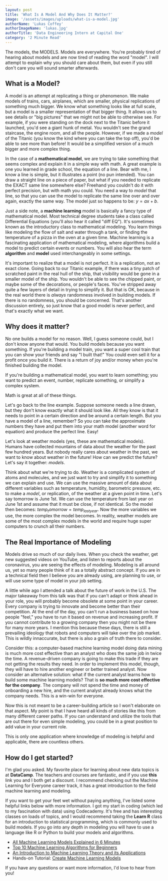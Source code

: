 ```yaml
---
layout: post
title: 'What Is A Model And Why Does It Matter?'
image: '/assets/images/uploads/what-is-a-model.jpg'
authorName: 'Lukas Coffey'
authorImageName: 'lukas.jpg'
authorTitle: 'Data Engineering Intern at Capital One'
category: '2 Minute Read'
---
```


The models, the MODELS. Models are everywhere. You're probably tired of hearing about models and are now tired of reading the word "model". I will attempt to explain why you should care about them, but even if you still don't care you will sound smarter afterwards.

## What is a Model?

A model is an attempt at replicating a thing or phenomenon. We make models of trains, cars, airplanes, which are smaller, physical replications of something much bigger. We know what something looks like at full scale, but a model is a smaller representation of that bigger thing. It allows us to see details or "big pictures" that we might not be able to otherwise see. For example, if you were standing on the dock next to the Titanic before it launched, you'd see a giant hunk of metal. You wouldn't see the grand staircase, the engine room, and all the people. However, if we made a *model* of the Titanic (you know the kind where you can take the top off), you'd be able to see more than before! It would be a simplified version of a much bigger and more complex thing.

In the case of a **mathematical model**, we are trying to take something that seems complex and explain it in a simple way with math. A great example is one you learned in grade school, the equation of a line. Bear with me, I know a line is simple, but it illustrates a point (no pun intended). You can draw a straight line on a piece of paper, but what if you needed to replicate the EXACT same line somewhere else? Freehand you couldn't do it with perfect precision, but with math you could. You need a way to *model* that line, so that you can use the model to replicate the same line over and over again, exactly the same way. The model just so happens to be: $y = ax + b$. 

Just a side note, a **machine learning** model is basically a fancy type of mathematical model. Most technical degree students take a class called Differential Equations (you'll also hear it called "diff EQ"). It's sometimes known as the introductory class to mathematical modeling. You learn things like modeling the flow of salt and water through a tank, or finding the temperature of a pizza in the oven at a given time. Machine learning is a fascinating application of mathematical modeling, where algorithms build a model to predict certain events or numbers. You will also hear the term **algorithm** and **model** used interchangeably in some settings.

It's important to realize that a model is not perfect. It is a replication, not an exact clone. Going back to our Titanic example, if there was a tiny patch of scratched paint in the real hull of the ship, that visibility would be gone in a smaller model of the ship. You wouldn't be able to see the chipped paint, or maybe some of the decorations, or people's faces. You've stripped away quite a few layers of detail in trying to simplify it. But that is OK, because in the real world there is *always* randomness involved in building models. If there is no randomness, you should be concerned. That's another discussion entirely, so just know that a good model is never perfect, and that's exactly what we want.

## Why does it matter?

No one builds a model for no reason. Well, I guess someone could, but I don't know anyone that would. You build models because you want something. If you're building a model train, you want a super cool train that you can show your friends and say "I built that!" You could even sell it for a profit once you build it. There is a return of joy and/or money when you're finished building the model.

If you're building a mathematical model, you want to learn something; you want to predict an event, number, replicate something, or simplify a complex system. 

Math is great at all of these things.

Let's go back to the line example. Suppose someone needs a line drawn, but they don't know exactly what it should look like. All they know is that it needs to point in a certain direction and be around a certain length. But you have a model of a line, remember? So you can take the approximate numbers they have and put them into your math model (another word for equation) and produce the perfect line. Easy!

Let's look at weather models (yes, these are mathematical models). Humans have collected mountains of data about the weather for the past few hundred years. But nobody really cares about weather in the past, we want to know about weather in the future! How can we predict the future? Let's say it together: *models*.

Think about what we're trying to do. Weather is a complicated system of atoms and molecules, and we just want to try and simplify it to something we can explain and use. We can use the massive amount of data about different variables such as temperature, humidity, barometric pressure, etc. to make a *model*, or replication, of the weather at a given point in time. Let's say tomorrow is June 1st. We can use the temperature from last year on June 1st and assume that it must be close, if not identical. So the model then becomes: $temp_tomorrow = temp_{last year}$. Now the more variables we use, the more complex the model becomes. In reality, weather models are some of the most complex models in the world and require huge super computers to crunch all their numbers.

## The Real Importance of Modeling

Models drive so much of our daily lives. When you check the weather, get new suggested videos on YouTube, and listen to reports about the coronavirus, you are seeing the effects of modeling. Modeling is all around us, yet so many people think of it as a totally abstract concept. If you are in a technical field then I believe you are already using, are planning to use, or will use some type of model in your job setting. 

A little while ago I attended a talk about the future of work in the U.S. The major takeaway from this talk was that if you can't adapt or think ahead in your role, you will probably become obsolete at some point in your career. Every company is trying to innovate and become better than their competition. At the end of the day, you can't run a business based on how people "feel," you have to run it based on revenue and increasing profit. If you cannot contribute to a growing company then you might not be there for many more years. I mention this because these days, there is still a prevailing ideology that robots and computers will take over the job market. This is wildly innaccurate, but there is also a grain of truth there to consider. 

Consider this: a computer-based machine learning model doing data mining is much more cost effective than an analyst who does the same job in twice the time. A revenue-driven company is going to make this trade if they are not getting the results they need. In order to implement this model, though, they will have to hire another engineer or better trained analyst. Now consider an alternative solution: what if the current analyst learns how to build some machine learning models? That is **so much more cost effective for the company**. The company will not spend the time and money of onboarding a new hire, and the current analyst already knows what the company needs. This is a win-win for everyone.

Now this is not meant to be a career-building article so I won't elaborate on that aspect. My point is that I have heard all kinds of stories like this from many different career paths. If you can understand and utilize the tools that are out there for even simple modeling, you could be in a great position to add value in your current role.

This is only one application where knowledge of modeling is helpful and applicable, there are countless others.

## How do I get started?

I'm glad you asked. My favorite place for learning about new data topics is at **DataCamp**. The teachers and courses are fantastic, and if you use **this** link you and I both get a discount. I recommend checking out the Machine Learning for Everyone career track, it has a great introduction to the field machine learning and modeling.

If you want to get your feet wet without paying anything, I've listed some helpful links below with more information. I got my start in coding (which led to my fascination with data) using Codecademy. It's free and has interesting classes on loads of topics, and I would recommend taking the **Learn R** class for an introduction to statistical programming, which is commonly used to build models. If you go into any depth in modeling you will have to use a language like R or Python to build your models and algorithms.

- [All Machine Learning Models Explained in 6 Minutes](https://towardsdatascience.com/all-machine-learning-models-explained-in-6-minutes-9fe30ff6776a)
- [Top 10 Machine Learning Algorithms for Beginners](https://www.dataquest.io/blog/top-10-machine-learning-algorithms-for-beginners/)
- [An Introduction to Machine Learning Theory and its Applications](https://www.toptal.com/machine-learning/machine-learning-theory-an-introductory-primer)
- Hands-on Tutorial: [Create Machine Learning Models](https://docs.microsoft.com/en-us/learn/paths/create-machine-learn-models/)

If you have any questions or want more information, I'd love to hear from you!